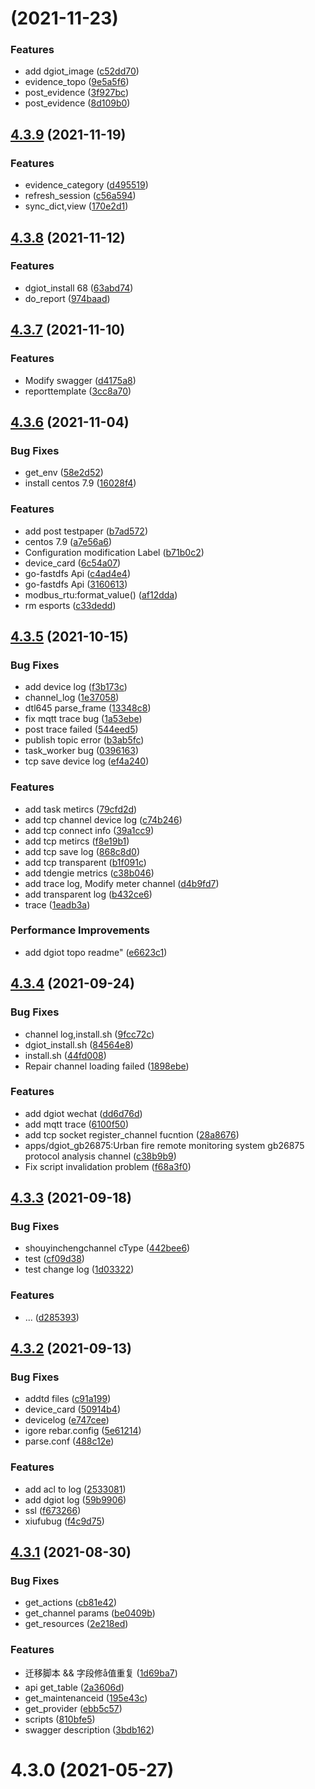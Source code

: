 # [](https://github.com/dgiot/dgiot/compare/v4.3.9...v) (2021-11-23)


### Features

* add dgiot_image ([c52dd70](https://github.com/dgiot/dgiot/commit/c52dd7007227963a7b1f455a0e22959fe6d2e00d))
* evidence_topo ([9e5a5f6](https://github.com/dgiot/dgiot/commit/9e5a5f6f147775ab470dca016027b733554e5a91))
* post_evidence ([3f927bc](https://github.com/dgiot/dgiot/commit/3f927bcc06093fffe28b7749440ad95dd00c683d))
* post_evidence ([8d109b0](https://github.com/dgiot/dgiot/commit/8d109b0bfd5cefadc8c0dff787690a29c9417980))



## [4.3.9](https://github.com/dgiot/dgiot/compare/v4.3.8...v4.3.9) (2021-11-19)


### Features

* evidence_category ([d495519](https://github.com/dgiot/dgiot/commit/d495519c4d07b0e008e97319e04830cd40afe58e))
* refresh_session ([c56a594](https://github.com/dgiot/dgiot/commit/c56a5940e3a954a694d52c0edc0ffd2075bb1736))
* sync_dict,view ([170e2d1](https://github.com/dgiot/dgiot/commit/170e2d1f93b43506c70d7672a1ce809f8f0ff77b))



## [4.3.8](https://github.com/dgiot/dgiot/compare/v4.3.7...v4.3.8) (2021-11-12)


### Features

* dgiot_install 68 ([63abd74](https://github.com/dgiot/dgiot/commit/63abd74fffdd592cdb56b2d09c26ff4af43ceaf1))
* do_report ([974baad](https://github.com/dgiot/dgiot/commit/974baadcda32ecccd1fe03505347b910c649e5ea))



## [4.3.7](https://github.com/dgiot/dgiot/compare/v4.3.6...v4.3.7) (2021-11-10)


### Features

* Modify swagger ([d4175a8](https://github.com/dgiot/dgiot/commit/d4175a8138cd778b29b8a2d8869c201eb1a9d383))
* reporttemplate ([3cc8a70](https://github.com/dgiot/dgiot/commit/3cc8a705d2b7ab9e27195f94a5554b29502d2dd6))



## [4.3.6](https://github.com/dgiot/dgiot/compare/v4.3.5...v4.3.6) (2021-11-04)


### Bug Fixes

* get_env ([58e2d52](https://github.com/dgiot/dgiot/commit/58e2d52212b9f859f4195023e432837d74545fc0))
* install centos 7.9 ([16028f4](https://github.com/dgiot/dgiot/commit/16028f4c201920cf7c62a21176a9a492fc97f6aa))


### Features

* add post testpaper ([b7ad572](https://github.com/dgiot/dgiot/commit/b7ad572265deafa0c479817dfb46c9967b03917e))
* centos 7.9 ([a7e56a6](https://github.com/dgiot/dgiot/commit/a7e56a630e22db7a1e8513c96ec58f3127a6cd7c))
* Configuration modification Label ([b71b0c2](https://github.com/dgiot/dgiot/commit/b71b0c2094f5e184efbe86f6eeecea594676a7be))
* device_card ([6c54a07](https://github.com/dgiot/dgiot/commit/6c54a07013fb7b9b92e5ddaf498471488b1341a7))
* go-fastdfs Api ([c4ad4e4](https://github.com/dgiot/dgiot/commit/c4ad4e4ed5be37b0b9c3abb7211746c38d26cf96))
* go-fastdfs Api ([3160613](https://github.com/dgiot/dgiot/commit/316061335e7c96bcea36d6d55da6cbc3d76931e9))
* modbus_rtu:format_value() ([af12dda](https://github.com/dgiot/dgiot/commit/af12dda71f09fe506288627bd430768d8b4bbcdc))
* rm esports ([c33dedd](https://github.com/dgiot/dgiot/commit/c33dedd1340ad0b3fbd00f4a74a6d62678a4ef76))



## [4.3.5](https://github.com/dgiot/dgiot/compare/v4.3.4...v4.3.5) (2021-10-15)


### Bug Fixes

* add device log ([f3b173c](https://github.com/dgiot/dgiot/commit/f3b173c3f146e1ddf21038b5026dfd08ae93c95f))
* channel_log ([1e37058](https://github.com/dgiot/dgiot/commit/1e3705876eb905cab215085e7341e050ce822170))
* dtl645 parse_frame ([13348c8](https://github.com/dgiot/dgiot/commit/13348c823d4c31884e8d76160f5b93aa6e0b2391))
* fix mqtt trace bug ([1a53ebe](https://github.com/dgiot/dgiot/commit/1a53ebec4ecf68ad2e19c14d43ed47fbcbed1754))
* post trace failed ([544eed5](https://github.com/dgiot/dgiot/commit/544eed54b1798fe799f885f5af99a06582fa115b))
* publish topic error ([b3ab5fc](https://github.com/dgiot/dgiot/commit/b3ab5fcc4ac52467a192a3ea685d1a155b314445))
* task_worker bug ([0396163](https://github.com/dgiot/dgiot/commit/039616312126d24e36b03cf339e0e6ffb6f3aa13))
* tcp save device log ([ef4a240](https://github.com/dgiot/dgiot/commit/ef4a24066fe31ad823a79a9546d991a4ca043a3c))


### Features

* add task metircs ([79cfd2d](https://github.com/dgiot/dgiot/commit/79cfd2dc45e8a396dff7351eaf40ab5e07be83c5))
* add tcp channel device log ([c74b246](https://github.com/dgiot/dgiot/commit/c74b246443244f981e847bcb1f559f7ec4d2d375))
* add tcp connect info ([39a1cc9](https://github.com/dgiot/dgiot/commit/39a1cc93ecf25796eabca67aac1789258dc58037))
* add tcp metircs ([f8e19b1](https://github.com/dgiot/dgiot/commit/f8e19b1b241200b5d1324d689f4e2d9536e74a4d))
* add tcp save log ([868c8d0](https://github.com/dgiot/dgiot/commit/868c8d09e732ca3872ffe4ef5149263c2d5e97ae))
* add tcp transparent ([b1f091c](https://github.com/dgiot/dgiot/commit/b1f091cba9fa143fcc8040a6fa8848ac89412e96))
* add tdengie metrics ([c38b046](https://github.com/dgiot/dgiot/commit/c38b046f1939bf6d59a106a62b2b1f3c86a89127))
* add trace log, Modify meter channel ([d4b9fd7](https://github.com/dgiot/dgiot/commit/d4b9fd758e2ca2643bdf5c560aa32ff441fac22f))
* add transparent log ([b432ce6](https://github.com/dgiot/dgiot/commit/b432ce6c13e3b1664685d74a6e5c08b73be987de))
* trace ([1eadb3a](https://github.com/dgiot/dgiot/commit/1eadb3acd12b3b6c7c818771999f2b5c3fc8b9a7))


### Performance Improvements

* add dgiot topo readme" ([e6623c1](https://github.com/dgiot/dgiot/commit/e6623c1b69b56a62635dd886a5374ad29171e6fd))



## [4.3.4](https://github.com/dgiot/dgiot/compare/v4.3.3...v4.3.4) (2021-09-24)


### Bug Fixes

* channel log,install.sh ([9fcc72c](https://github.com/dgiot/dgiot/commit/9fcc72ccd7dc4f2b67b744bf4ccb393142022bc0))
* dgiot_install.sh ([84564e8](https://github.com/dgiot/dgiot/commit/84564e85abb245c68249e288510357743c0e96eb))
* install.sh ([44fd008](https://github.com/dgiot/dgiot/commit/44fd008e3f60169cf0f67ea873f7a899d29eba01))
* Repair channel loading failed ([1898ebe](https://github.com/dgiot/dgiot/commit/1898ebea684ca1c9cebf4bf00742ea11689145ee))


### Features

* add dgiot wechat ([dd6d76d](https://github.com/dgiot/dgiot/commit/dd6d76d921fcaf4722d3985ea1c69c0d9f5a23ea))
* add mqtt trace ([6100f50](https://github.com/dgiot/dgiot/commit/6100f500ed25126034270a9bd4afdc838f9d687e))
* add tcp socket register_channel fucntion ([28a8676](https://github.com/dgiot/dgiot/commit/28a8676552ae4226aa6d3fc1fd31812396527d1f))
* apps/dgiot_gb26875:Urban fire remote monitoring system gb26875 protocol analysis channel ([c38b9b9](https://github.com/dgiot/dgiot/commit/c38b9b9ca730c97cb7d0bbccbf3d2cc1297f606f))
* Fix script invalidation problem ([f68a3f0](https://github.com/dgiot/dgiot/commit/f68a3f0c85edcff49c10b209d854a2a2cfe75c73))



## [4.3.3](https://github.com/dgiot/dgiot/compare/v4.3.2...v4.3.3) (2021-09-18)


### Bug Fixes

* shouyinchengchannel cType ([442bee6](https://github.com/dgiot/dgiot/commit/442bee6c8a104ea9e5c588de549899436a0c99bd))
* test ([cf09d38](https://github.com/dgiot/dgiot/commit/cf09d384cbae75e22a7332145bf6173c9de6d397))
* test change log ([1d03322](https://github.com/dgiot/dgiot/commit/1d033226a84d78d1d250b22c05907cfb5444c228))


### Features

* ... ([d285393](https://github.com/dgiot/dgiot/commit/d2853938f1a13c45ecebb3a38142e2207ea802cf))



## [4.3.2](https://github.com/dgiot/dgiot/compare/v4.3.1...v4.3.2) (2021-09-13)


### Bug Fixes

* addtd files ([c91a199](https://github.com/dgiot/dgiot/commit/c91a1993cd06777eb9304a07068ef1000f20aa00))
* device_card ([50914b4](https://github.com/dgiot/dgiot/commit/50914b4bbefb9fcdf5049d5c4a36cac21819786f))
* devicelog ([e747cee](https://github.com/dgiot/dgiot/commit/e747cee225e37f1050026781fe89418b19dadc7e))
* igore rebar.config ([5e61214](https://github.com/dgiot/dgiot/commit/5e61214789aa382f6a8be126830b14c3c834a1cc))
* parse.conf ([488c12e](https://github.com/dgiot/dgiot/commit/488c12e793fa2b94acfa01d0585072ca3a47d275))


### Features

* add acl to log ([2533081](https://github.com/dgiot/dgiot/commit/2533081a08a64203d1a3b17090bd3dc53497d8b2))
* add dgiot log ([59b9906](https://github.com/dgiot/dgiot/commit/59b9906bd10ebb42c0439967c3989d1cdd6b9d29))
* ssl ([f673266](https://github.com/dgiot/dgiot/commit/f6732665fd737a34147d06998f5328e605933906))
* xiufubug ([f4c9d75](https://github.com/dgiot/dgiot/commit/f4c9d75653f789a07e700574deadaddd645b6f36))



## [4.3.1](https://github.com/dgiot/dgiot/compare/v4.3.0...v4.3.1) (2021-08-30)


### Bug Fixes

* get_actions ([cb81e42](https://github.com/dgiot/dgiot/commit/cb81e42a6a94e18fe5e2e74a243240a4a23fd0bc))
* get_channel params ([be0409b](https://github.com/dgiot/dgiot/commit/be0409b11b8c27e55d56f1a70a38b2a452e550e9))
* get_resources ([2e218ed](https://github.com/dgiot/dgiot/commit/2e218edd97efe5621bd0463b4a4c7652535686de))


### Features

* 迁移脚本 && 字段修å值重复 ([1d69ba7](https://github.com/dgiot/dgiot/commit/1d69ba76facb9a4caab218c240eef750258bc4f1))
* api get_table ([2a3606d](https://github.com/dgiot/dgiot/commit/2a3606dd8ded698c3003e7cef0a839f1807b543a))
* get_maintenanceid ([195e43c](https://github.com/dgiot/dgiot/commit/195e43ccf2482af799d80362b88a23c581f2eaed))
* get_provider ([ebb5c57](https://github.com/dgiot/dgiot/commit/ebb5c571c4a20c916fcafb091b90aa546d7954d4))
* scripts ([810bfe5](https://github.com/dgiot/dgiot/commit/810bfe5fce8f39a536f56d1952649973af810012))
* swagger description ([3bdb162](https://github.com/dgiot/dgiot/commit/3bdb162d0a4057a78a1e45e47ba04dbb91473ae2))



# 4.3.0 (2021-05-27)



